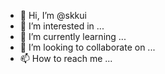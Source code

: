 - 👋 Hi, I’m @skkui
- 👀 I’m interested in ...
- 🌱 I’m currently learning ...
- 💞️ I’m looking to collaborate on ...
- 📫 How to reach me ...

<!---
skkui/skkui is a ✨ special ✨ repository because its `README.md` (this file) appears on your GitHub profile.
You can click the Preview link to take a look at your changes.
--->
